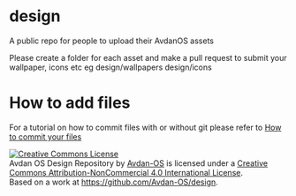 # design
A public  repo for people to upload their AvdanOS assets 


 
Please create a folder for each asset and make a pull request to submit your wallpaper, icons etc
eg 
design/wallpapers 
design/icons

# How to add files 
For a tutorial on how to commit files with or without git 
please refer to [How to commit your files](HOW_TO_COMMIT.md)



<a rel="license" href="http://creativecommons.org/licenses/by-nc/4.0/"><img alt="Creative Commons License" style="border-width:0" src="https://i.creativecommons.org/l/by-nc/4.0/80x15.png" /></a><br /><span xmlns:dct="http://purl.org/dc/terms/" property="dct:title">Avdan OS Design Repository</span> by <a xmlns:cc="http://creativecommons.org/ns#" href="https://github.com/Avdan-OS" property="cc:attributionName" rel="cc:attributionURL">Avdan-OS</a> is licensed under a <a rel="license" href="http://creativecommons.org/licenses/by-nc/4.0/">Creative Commons Attribution-NonCommercial 4.0 International License</a>.<br />Based on a work at <a xmlns:dct="http://purl.org/dc/terms/" href="https://github.com/Avdan-OS/design" rel="dct:source">https://github.com/Avdan-OS/design</a>.
